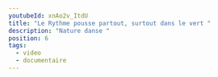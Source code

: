 ```yaml
---
youtubeId: xnAo2v_ItdU
title: "Le Rythme pousse partout, surtout dans le vert "
description: "Nature danse "
position: 6
tags:
  - video
  - documentaire
---
```

